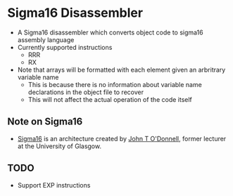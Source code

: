 # Sigma16 Disassembler

- A Sigma16 disassembler which converts object code to sigma16 assembly language
- Currently supported instructions
  - RRR
  - RX
- Note that arrays will be formatted with each element given an arbritrary variable name
  - This is because there is no information about variable name declarations in the object file to recover
  - This will not affect the actual operation of the code itself

## Note on Sigma16

- [Sigma16](https://github.com/jtod/Sigma16) is an architecture created by [John T O'Donnell](https://github.com/jtod), former lecturer at the University of Glasgow.

## TODO

- Support EXP instructions
